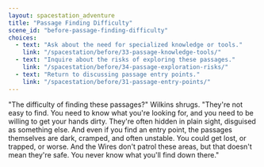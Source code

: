```yaml
---
layout: spacestation_adventure
title: "Passage Finding Difficulty"
scene_id: "before-passage-finding-difficulty"
choices:
  - text: "Ask about the need for specialized knowledge or tools."
    link: "/spacestation/before/33-passage-knowledge-tools/"
  - text: "Inquire about the risks of exploring these passages."
    link: "/spacestation/before/34-passage-exploration-risks/"
  - text: "Return to discussing passage entry points."
    link: "/spacestation/before/31-passage-entry-points/"
---
```


"The difficulty of finding these passages?" Wilkins shrugs. "They're not easy to find. You need to know what you're looking for, and you need to be willing to get your hands dirty. They're often hidden in plain sight, disguised as something else. And even if you find an entry point, the passages themselves are dark, cramped, and often unstable. You could get lost, or trapped, or worse. And the Wires don't patrol these areas, but that doesn't mean they're safe. You never know what you'll find down there."
